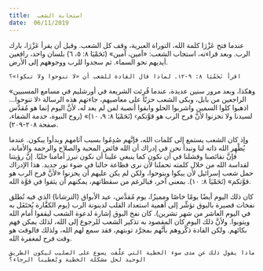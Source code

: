 ```yaml
---
title:  استجابة الشعب
date:  06/11/2019
---
```


عندما فتح عَزْرَا كلمة الله، التوراة العبرية، وقف كل الشعب. وقبل أن يقرأ عَزْرَا، بارك الرب. وبعد قراءته، استجاب الشعب: «آمين، آمين» (نَحَمْيَا ٨: ٥، ٦) بلسان واحد، رافعين أيديهم نحو السماء. ثم سجدوا للرب ووجوههم إلى الأرض.

`اقرأ نَحَمْيَا ٨: ٩-١٢. لماذا قال القادة للشعب أن «لا تنوحوا ولا تبكوا»؟`

«وهكذا، وبعد مرور سنين عديدة، عندما قُرِئت الشريعة في أورشليم في مسامع المسبيين الراجعين من بابل، وبكى الشعب حزنًا على معاصيهم، جاءتهم هذه الرسالة ‹لا تنوحوا… اذهبوا كلوا السمين واشربوا الحلو وابقوا أنصبة لمن لم يعد له، لأنَّ اليوم إنما هو مُقدَّس لسيدنا ولا تحزنوا لأنَّ فرح الرب هو قوَّتكم› (نَحَمْيَا ٨: ٩، ١٠)» (روح النبوة، خدمة الشفاء، صفحة ٢٠٨-٢٠٩).

وإذ كان الشعب يستمع إلى كلمات الله، فإنَّهم صُدِمُوا بسبب آثامهم وبدأوا يبكون. عندما يُظْهِر الله ذاته لنا ونبدأ نحن في إدراك أن الله فائض المحبة والصلاح والرحمة والأمانة، فإنَّ نقائصنا وفشلنا في أن نكون كما ينبغي علينا أن نكون تبرز أمامنا جليًا. إنَّ رؤيتنا لقداسة الله من خلال كلمته تحملنا لأن نرى فظاعة حالنا في ضوء نور جديد. هذا الإدراك حمل شعب إسرائيل لأن يبكوا وينوحوا، ولكن لم يكن عليهم أن يحزنوا «لأنَّ فرح الرب هو قوَّتكم» (نَحَمْيَا ٨: ١٠). بمعنى آخر، فبالرغم من سقطاتهم، يمكنهم أن يثقوا في قوَّة الله.

كان ذلك اليوم أيضًا يومًا خاصًا ومميزًا، يوم مُقدَّس، عيد الأبواق (الترشانا) الذي فيه تُطلق نفخات قصيرة بالبوق تؤشِّر إلى أهمية استعداد القلب لدينونة الرب (يوم الكفَّارة يُحتَفَل به في اليوم العاشر من شهر تشرين). كان نفخ البوق إشارة لدعوة الشعب ليقفوا أمام الله ويتوبوا. ولأنَّ ذلك اليوم كان المقصود به تذكير الشعب للرجوع إلى الله، لذلك يمكن فهم بكائهم. ولكن القادة ذكَّروهم بأنَّهم بمجرَّد توبتهم، فقد سمع لهم الله، ولذلك فالوقت هو وقت فرح لمغفرة الله.

`ماذا يقول ذلك عن مدى سوء الخطية التي علَّقت يسوع على الصليب ليكون الطريق الوحيد لحل مشكلة الخطية ويُعطينا الرجاء؟`